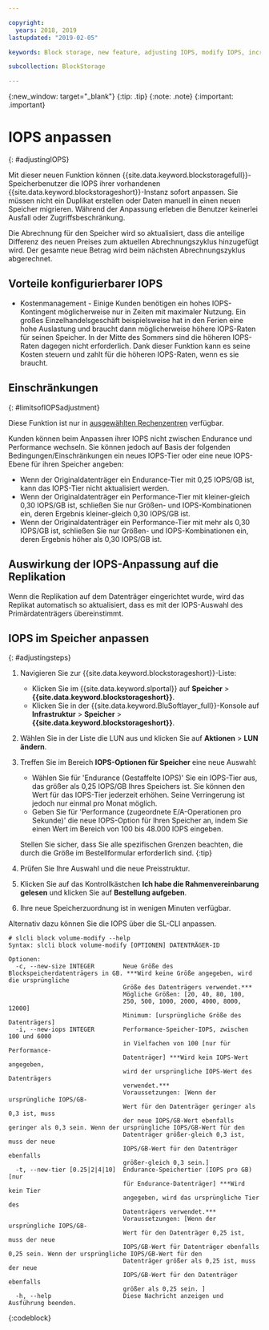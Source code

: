 ```yaml
---

copyright:
  years: 2018, 2019
lastupdated: "2019-02-05"

keywords: Block storage, new feature, adjusting IOPS, modify IOPS, increase IOPS, decrease IOPS,

subcollection: BlockStorage

---
```

{:new_window: target="_blank"}
{:tip: .tip}
{:note: .note}
{:important: .important}

# IOPS anpassen
{: #adjustingIOPS}

Mit dieser neuen Funktion können {{site.data.keyword.blockstoragefull}}-Speicherbenutzer die IOPS ihrer vorhandenen {{site.data.keyword.blockstorageshort}}-Instanz sofort anpassen. Sie müssen nicht ein Duplikat erstellen oder Daten manuell in einen neuen Speicher migrieren. Während der Anpassung erleben die Benutzer keinerlei Ausfall oder Zugriffsbeschränkung.

Die Abrechnung für den Speicher wird so aktualisiert, dass die anteilige Differenz des neuen Preises zum aktuellen Abrechnungszyklus hinzugefügt wird. Der gesamte neue Betrag wird beim nächsten Abrechnungszyklus abgerechnet.


## Vorteile konfigurierbarer IOPS

- Kostenmanagement - Einige Kunden benötigen ein hohes IOPS-Kontingent möglicherweise nur in Zeiten mit maximaler Nutzung. Ein großes Einzelhandelsgeschäft beispielsweise hat in den Ferien eine hohe Auslastung und braucht dann möglicherweise höhere IOPS-Raten für seinen Speicher. In der Mitte des Sommers sind die höheren IOPS-Raten dagegen nicht erforderlich. Dank dieser Funktion kann es seine Kosten steuern und zahlt für die höheren IOPS-Raten, wenn es sie braucht.

## Einschränkungen
{: #limitsofIOPSadjustment}

Diese Funktion ist nur in [ausgewählten Rechenzentren](/docs/infrastructure/BlockStorage?topic=BlockStorage-news) verfügbar.

Kunden können beim Anpassen ihrer IOPS nicht zwischen Endurance und Performance wechseln. Sie können jedoch auf Basis der folgenden Bedingungen/Einschränkungen ein neues IOPS-Tier oder eine neue IOPS-Ebene für ihren Speicher angeben:

- Wenn der Originaldatenträger ein Endurance-Tier mit 0,25 IOPS/GB ist, kann das IOPS-Tier nicht aktualisiert werden.
- Wenn der Originaldatenträger ein Performance-Tier mit kleiner-gleich 0,30 IOPS/GB ist, schließen Sie nur Größen- und IOPS-Kombinationen ein, deren Ergebnis kleiner-gleich 0,30 IOPS/GB ist.
- Wenn der Originaldatenträger ein Performance-Tier mit mehr als 0,30 IOPS/GB ist, schließen Sie nur Größen- und IOPS-Kombinationen ein, deren Ergebnis höher als 0,30 IOPS/GB ist.

## Auswirkung der IOPS-Anpassung auf die Replikation

Wenn die Replikation auf dem Datenträger eingerichtet wurde, wird das Replikat automatisch so aktualisiert, dass es mit der IOPS-Auswahl des Primärdatenträgers übereinstimmt.

## IOPS im Speicher anpassen
{: #adjustingsteps}

1. Navigieren Sie zur {{site.data.keyword.blockstorageshort}}-Liste:
   - Klicken Sie im {{site.data.keyword.slportal}} auf **Speicher** > **{{site.data.keyword.blockstorageshort}}**.
   - Klicken Sie in der {{site.data.keyword.BluSoftlayer_full}}-Konsole auf **Infrastruktur** > **Speicher** > **{{site.data.keyword.blockstorageshort}}**.
2. Wählen Sie in der Liste die LUN aus und klicken Sie auf **Aktionen** > **LUN ändern**.
3. Treffen Sie im Bereich **IOPS-Optionen für Speicher** eine neue Auswahl:
    - Wählen Sie für 'Endurance (Gestaffelte IOPS)' Sie ein IOPS-Tier aus, das größer als 0,25 IOPS/GB Ihres Speichers ist. Sie können den Wert für das IOPS-Tier jederzeit erhöhen. Seine Verringerung ist jedoch nur einmal pro Monat möglich.
    - Geben Sie für 'Performance (zugeordnete E/A-Operationen pro Sekunde)' die neue IOPS-Option für Ihren Speicher an, indem Sie einen Wert im Bereich von 100 bis 48.000 IOPS eingeben.

    Stellen Sie sicher, dass Sie alle spezifischen Grenzen beachten, die durch die Größe im Bestellformular erforderlich sind.
    {:tip}
4. Prüfen Sie Ihre Auswahl und die neue Preisstruktur.
5. Klicken Sie auf das Kontrollkästchen **Ich habe die Rahmenvereinbarung gelesen** und klicken Sie auf **Bestellung aufgeben**.
6. Ihre neue Speicherzuordnung ist in wenigen Minuten verfügbar.


Alternativ dazu können Sie die IOPS über die SL-CLI anpassen.
```
# slcli block volume-modify --help
Syntax: slcli block volume-modify [OPTIONEN] DATENTRÄGER-ID

Optionen:
  -c, --new-size INTEGER        Neue Größe des Blockspeicherdatenträgers in GB. ***Wird keine Größe angegeben, wird die ursprüngliche
                                Größe des Datenträgers verwendet.***
                                Mögliche Größen: [20, 40, 80, 100,
                                250, 500, 1000, 2000, 4000, 8000, 12000]
                                Minimum: [ursprüngliche Größe des Datenträgers]
  -i, --new-iops INTEGER        Performance-Speicher-IOPS, zwischen 100 und 6000
                                in Vielfachen von 100 [nur für Performance-
                                Datenträger] ***Wird kein IOPS-Wert angegeben,
                                wird der ursprüngliche IOPS-Wert des Datenträgers
                                verwendet.***
                                Voraussetzungen: [Wenn der ursprüngliche IOPS/GB-
                                Wert für den Datenträger geringer als 0,3 ist, muss
                                der neue IOPS/GB-Wert ebenfalls geringer als 0,3 sein. Wenn der ursprüngliche IOPS/GB-Wert für den
                                Datenträger größer-gleich 0,3 ist, muss der neue
                                IOPS/GB-Wert für den Datenträger ebenfalls
                                größer-gleich 0,3 sein.]
  -t, --new-tier [0.25|2|4|10]  Endurance-Speichertier (IOPS pro GB) [nur
                                für Endurance-Datenträger] ***Wird kein Tier
                                angegeben, wird das ursprüngliche Tier des
                                Datenträgers verwendet.***
                                Voraussetzungen: [Wenn der ursprüngliche IOPS/GB-
                                Wert für den Datenträger 0,25 ist, muss der neue
                                IOPS/GB-Wert für Datenträger ebenfalls 0,25 sein. Wenn der ursprüngliche IOPS/GB-Wert für den
                                Datenträger größer als 0,25 ist, muss der neue
                                IOPS/GB-Wert für den Datenträger ebenfalls
                                größer als 0,25 sein. ]
  -h, --help                    Diese Nachricht anzeigen und Ausführung beenden.
```
{:codeblock}
